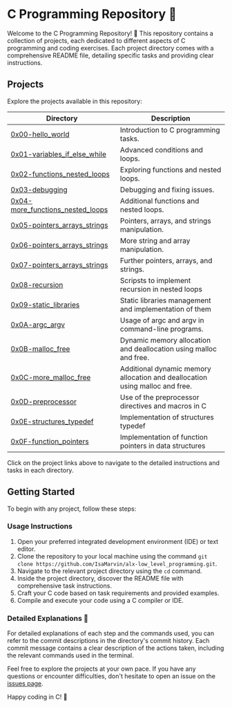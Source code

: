 # C Programming Repository 🌟

Welcome to the C Programming Repository! 🚀 This repository contains a collection of projects, each dedicated to different aspects of C programming and coding exercises. Each project directory comes with a comprehensive README file, detailing specific tasks and providing clear instructions.


## Projects

Explore the projects available in this repository:

| Directory                                | Description                                                   |
|------------------------------------------|---------------------------------------------------------------|
| [0x00-hello_world](./0x00-hello_world)   | Introduction to C programming tasks.                         |
| [0x01-variables_if_else_while](./0x01-variables_if_else_while) | Advanced conditions and loops.                  |
| [0x02-functions_nested_loops](./0x02-functions_nested_loops)   | Exploring functions and nested loops.           |
| [0x03-debugging](./0x03-debugging)       | Debugging and fixing issues.                                 |
| [0x04-more_functions_nested_loops](./0x04-more_functions_nested_loops) | Additional functions and nested loops.    |
| [0x05-pointers_arrays_strings](./0x05-pointers_arrays_strings)     | Pointers, arrays, and strings manipulation.  |
| [0x06-pointers_arrays_strings](./0x06-pointers_arrays_strings)     | More string and array manipulation.           |
| [0x07-pointers_arrays_strings](./0x07-pointers_arrays_strings)     | Further pointers, arrays, and strings.       |
| [0x08-recursion](./0x08-recursion)     | Scripsts to implement recursion in nested loops       |
| [0x09-static_libraries](./0x09-static_libraries)     | Static libraries management and implementation of them       |
| [0x0A-argc_argv](./0x0A-argc_argv)     | Usage of argc and argv in command-line programs.      |
| [0x0B-malloc_free](./0x0B-malloc_free)     | Dynamic memory allocation and deallocation using malloc and free.      |
| [0x0C-more_malloc_free](./0x0C-more_malloc_free)     | Additional dynamic memory allocation and deallocation using malloc and free.      |
| [0x0D-preprocessor](./0x0D-preprocessor)     | Use of the preprocessor directives and macros in C      |
| [0x0E-structures_typedef](./0x0E-structures_typedef)     | Implementation of structures typedef      |
| [0x0F-function_pointers](./0x0F-function_pointers)     | Implementation of function pointers in data structures      |


Click on the project links above to navigate to the detailed instructions and tasks in each directory.

## Getting Started

To begin with any project, follow these steps:

### Usage Instructions

1. Open your preferred integrated development environment (IDE) or text editor.
2. Clone the repository to your local machine using the command `git clone https://github.com/IsaMarvin/alx-low_level_programming.git`.
3. Navigate to the relevant project directory using the `cd` command.
4. Inside the project directory, discover the README file with comprehensive task instructions.
5. Craft your C code based on task requirements and provided examples.
6. Compile and execute your code using a C compiler or IDE.

### Detailed Explanations 📑
For detailed explanations of each step and the commands used, you can refer to the commit descriptions in the directory's commit history. Each commit message contains a clear description of the actions taken, including the relevant commands used in the terminal.

Feel free to explore the projects at your own pace. If you have any questions or encounter difficulties, don't hesitate to open an issue on the [issues page](../../issues).

Happy coding in C! 🎉
